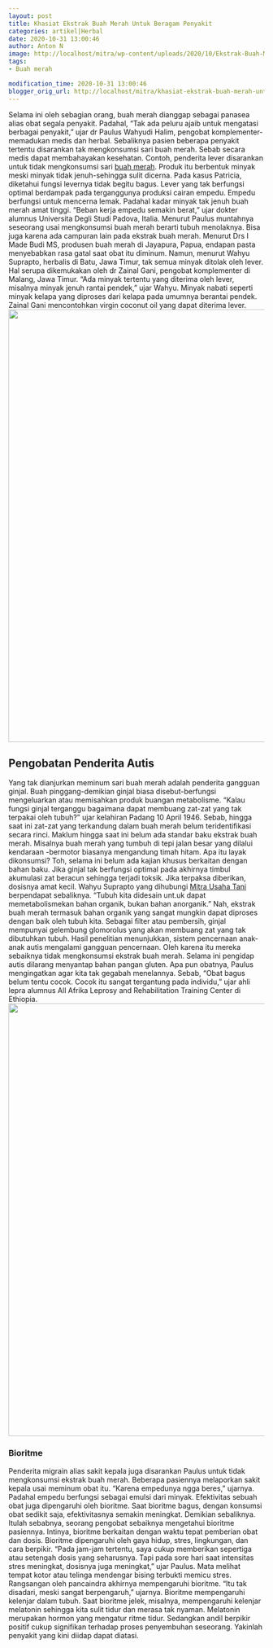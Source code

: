 ```yaml
---
layout: post
title: Khasiat Ekstrak Buah Merah Untuk Beragam Penyakit
categories: artikel|Herbal
date: 2020-10-31 13:00:46
author: Anton N
image: http://localhost/mitra/wp-content/uploads/2020/10/Ekstrak-Buah-Merah-papua.jpg
tags:
- Buah merah

modification_time: 2020-10-31 13:00:46
blogger_orig_url: http://localhost/mitra/khasiat-ekstrak-buah-merah-untuk.html
---
```


Selama ini oleh sebagian orang, buah merah dianggap sebagai panasea alias obat segala penyakit. Padahal, “Tak ada peluru ajaib untuk mengatasi berbagai penyakit,” ujar dr Paulus Wahyudi Halim, pengobat komplementer-memadukan medis dan herbal. Sebaliknya pasien beberapa penyakit tertentu disarankan tak mengkonsumsi sari buah merah. Sebab secara medis dapat membahayakan kesehatan.
Contoh, penderita lever disarankan untuk tidak mengkonsumsi sari <a class="wpil_keyword_link " title="buah merah" href="http://127.0.0.1/mitra/topik/buah-merah" data-wpil-keyword-link="linked">buah merah</a>. Produk itu berbentuk minyak meski minyak tidak jenuh-sehingga sulit dicerna. Pada kasus Patricia, diketahui fungsi levernya tidak begitu bagus. Lever yang tak berfungsi optimal berdampak pada terganggunya produksi cairan empedu. Empedu berfungsi untuk mencerna lemak.
Padahal kadar minyak tak jenuh buah merah amat tinggi. “Beban kerja empedu semakin berat,” ujar dokter alumnus Universita Degli Studi Padova, Italia. Menurut Paulus muntahnya seseorang usai mengkonsumsi buah merah berarti tubuh menolaknya. Bisa juga karena ada campuran lain pada ekstrak buah merah. Menurut Drs I Made Budi MS, produsen buah merah di Jayapura, Papua, endapan pasta menyebabkan rasa gatal saat obat itu diminum.
Namun, menurut Wahyu Suprapto, herbalis di Batu, Jawa Timur, tak semua minyak ditolak oleh lever. Hal serupa dikemukakan oleh dr Zainal Gani, pengobat komplementer di Malang, Jawa Timur. “Ada minyak tertentu yang diterima oleh lever, misalnya minyak jenuh rantai pendek,” ujar Wahyu. Minyak nabati seperti minyak kelapa yang diproses dari kelapa pada umumnya berantai pendek. Zainal Gani mencontohkan virgin coconut oil yang dapat diterima lever.
<a href="http://127.0.0.1/mitra/wp-content/uploads/2020/10/Ekstrak-Buah-Merah.jpg"><img class="aligncenter wp-image-20698 size-full" src="http://127.0.0.1/mitra/wp-content/uploads/2020/10/Ekstrak-Buah-Merah.jpg" alt="" width="1420" height="850" /></a>
<h2>Pengobatan Penderita Autis</h2>
Yang tak dianjurkan meminum sari buah merah adalah penderita gangguan ginjal. Buah pinggang-demikian ginjal biasa disebut-berfungsi mengeluarkan atau memisahkan produk buangan metabolisme. “Kalau fungsi ginjal terganggu bagaimana dapat membuang zat-zat yang tak terpakai oleh tubuh?” ujar kelahiran Padang 10 April 1946. Sebab, hingga saat ini zat-zat yang terkandung dalam buah merah belum teridentifikasi secara rinci.
Maklum hingga saat ini belum ada standar baku ekstrak buah merah. Misalnya buah merah yang tumbuh di tepi jalan besar yang dilalui kendaraan -bermotor biasanya mengandung timah hitam. Apa itu layak dikonsumsi? Toh, selama ini belum ada kajian khusus berkaitan dengan bahan baku. Jika ginjal tak berfungsi optimal pada akhirnya timbul akumulasi zat beracun sehingga terjadi toksik. Jika terpaksa diberikan, dosisnya amat kecil.
Wahyu Suprapto yang dihubungi <a href="http://127.0.0.1/mitra">Mitra Usaha Tani</a> berpendapat sebaliknya. “Tubuh kita didesain unt.uk dapat memetabolismekan bahan organik, bukan bahan anorganik.” Nah, ekstrak buah merah termasuk bahan organik yang sangat mungkin dapat diproses dengan baik oleh tubuh kita. Sebagai filter atau pembersih, ginjal mempunyai gelembung glomorolus yang akan membuang zat yang tak dibutuhkan tubuh.
Hasil penelitian menunjukkan, sistem pencernaan anak-anak autis mengalami gangguan pencernaan. Oleh karena itu mereka sebaiknya tidak mengkonsumsi ekstrak buah merah. Selama ini pengidap autis dilarang menyantap bahan pangan gluten. Apa pun obatnya, Paulus mengingatkan agar kita tak gegabah menelannya. Sebab, “Obat bagus belum tentu cocok. Cocok itu sangat tergantung pada individu,” ujar ahli lepra alumnus All Afrika Leprosy and Rehabilitation Training Center di Ethiopia.
<a href="http://127.0.0.1/mitra/wp-content/uploads/2020/10/Buah-Merah.jpg"><img class="aligncenter wp-image-20700 size-full" src="http://127.0.0.1/mitra/wp-content/uploads/2020/10/Buah-Merah.jpg" alt="" width="1491" height="850" /></a>
<h3>Bioritme</h3>
Penderita migrain alias sakit kepala juga disarankan Paulus untuk tidak mengkonsumsi ekstrak buah merah. Beberapa pasiennya melaporkan sakit kepala usai meminum obat itu. “Karena empedunya ngga beres,” ujarnya. Padahal empedu berfungsi sebagai emulsi dari minyak. Efektivitas sebuah obat juga dipengaruhi oleh bioritme. Saat bioritme bagus, dengan konsumsi obat sedikit saja, efektivitasnya semakin meningkat. Demikian sebaliknya. Itulah sebabnya, seorang pengobat sebaiknya mengetahui bioritme pasiennya. Intinya, bioritme berkaitan dengan waktu tepat pemberian obat dan dosis. Bioritme dipengaruhi oleh gaya hidup, stres, lingkungan, dan cara berpikir.
“Pada jam-jam tertentu, saya cukup memberikan sepertiga atau setengah dosis yang seharusnya. Tapi pada sore hari saat intensitas stres meningkat, dosisnya juga meningkat,” ujar Paulus. Mata melihat tempat kotor atau telinga mendengar bising terbukti memicu stres. Rangsangan oleh pancaindra akhirnya mempengaruhi bioritme. “Itu tak disadari, meski sangat berpengaruh,” ujarnya.
Bioritme mempengaruhi kelenjar dalam tubuh. Saat bioritme jelek, misalnya, mempengaruhi kelenjar melatonin sehingga kita sulit tidur dan merasa tak nyaman. Melatonin merupakan hormon yang mengatur ritme tidur. Sedangkan andil berpikir positif cukup signifikan terhadap proses penyembuhan seseorang. Yakinlah penyakit yang kini diidap dapat diatasi.

